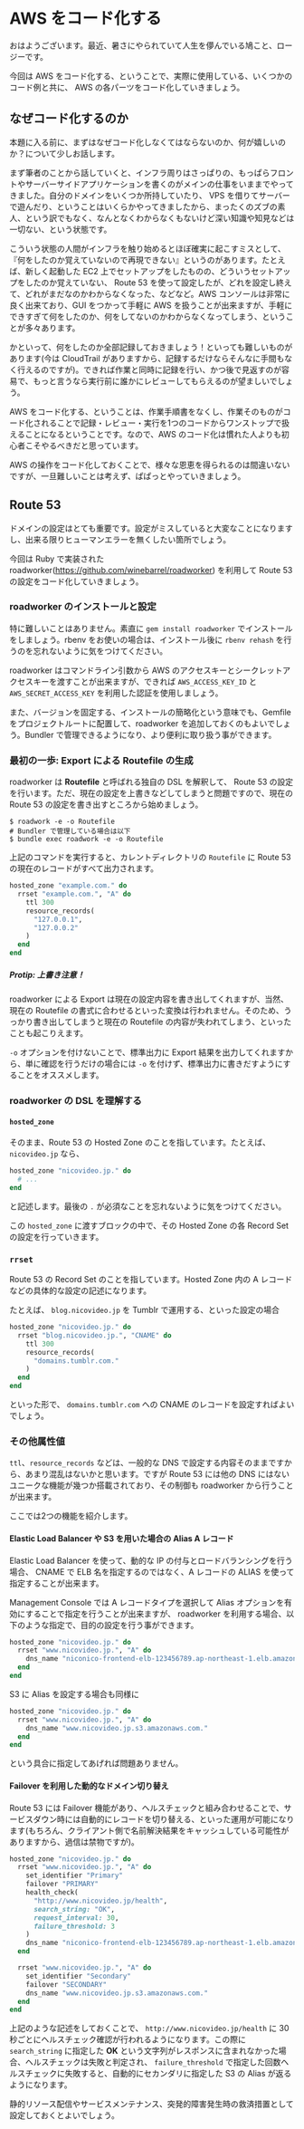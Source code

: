 # AWS をコード化する

おはようございます。最近、暑さにやられていて人生を儚んでいる鳩こと、ロージーです。

今回は AWS をコード化する、ということで、実際に使用している、いくつかのコード例と共に、 AWS の各パーツをコード化していきましょう。

## なぜコード化するのか

本題に入る前に、まずはなぜコード化しなくてはならないのか、何が嬉しいのか？について少しお話します。

まず筆者のことから話していくと、インフラ周りはさっぱりの、もっぱらフロントやサーバーサイドアプリケーションを書くのがメインの仕事をいままでやってきました。自分のドメインをいくつか所持していたり、 VPS を借りてサーバーで遊んだり、ということはいくらかやってきましたから、まったくのズブの素人、という訳でもなく、なんとなくわからなくもないけど深い知識や知見などは一切ない、という状態です。

こういう状態の人間がインフラを触り始めるとほぼ確実に起こすミスとして、『何をしたのか覚えていないので再現できない』というのがあります。たとえば、新しく起動した EC2 上でセットアップをしたものの、どういうセットアップをしたのか覚えていない、 Route 53 を使って設定したが、どれを設定し終えて、どれがまだなのかわからなくなった、などなど。AWS コンソールは非常に良く出来ており、GUI をつかって手軽に AWS を扱うことが出来ますが、手軽にできすぎて何をしたのか、何をしてないのかわからなくなってしまう、ということが多々あります。

かといって、何をしたのか全部記録しておきましょう！といっても難しいものがあります(今は CloudTrail がありますから、記録するだけならそんなに手間もなく行えるのですが)。できれば作業と同時に記録を行い、かつ後で見返すのが容易で、もっと言うなら実行前に誰かにレビューしてもらえるのが望ましいでしょう。

AWS をコード化する、ということは、作業手順書をなくし、作業そのものがコード化されることで記録・レビュー・実行を1つのコードからワンストップで扱えることになるということです。なので、AWS のコード化は慣れた人よりも初心者こそやるべきだと思っています。

AWS の操作をコード化しておくことで、様々な恩恵を得られるのは間違いないですが、一旦難しいことは考えず、ぱぱっとやっていきましょう。

## Route 53

ドメインの設定はとても重要です。設定がミスしていると大変なことになりますし、出来る限りヒューマンエラーを無くしたい箇所でしょう。

今回は Ruby で実装された roadworker(https://github.com/winebarrel/roadworker) を利用して Route 53 の設定をコード化していきましょう。

### roadworker のインストールと設定

特に難しいことはありません。素直に `gem install roadworker` でインストールをしましょう。rbenv をお使いの場合は、インストール後に `rbenv rehash` を行うのを忘れないように気をつけてください。

roadworker はコマンドライン引数から AWS のアクセスキーとシークレットアクセスキーを渡すことが出来ますが、できれば `AWS_ACCESS_KEY_ID` と `AWS_SECRET_ACCESS_KEY` を利用した認証を使用しましょう。

また、バージョンを固定する、インストールの簡略化という意味でも、Gemfile をプロジェクトルートに配置して、roadworker を追加しておくのもよいでしょう。Bundler で管理できるようになり、より便利に取り扱う事ができます。

### 最初の一歩: Export による Routefile の生成

roadworker は __Routefile__ と呼ばれる独自の DSL を解釈して、 Route 53 の設定を行います。ただ、現在の設定を上書きなどしてしまうと問題ですので、現在の Route 53 の設定を書き出すところから始めましょう。

```shell
$ roadwork -e -o Routefile
# Bundler で管理している場合は以下
$ bundle exec roadwork -e -o Routefile
```

上記のコマンドを実行すると、カレントディレクトリの `Routefile` に Route 53 の現在のレコードがすべて出力されます。

```ruby
hosted_zone "example.com." do
  rrset "example.com.", "A" do
    ttl 300
    resource_records(
      "127.0.0.1",
      "127.0.0.2"
    )
  end
end
```

##### Protip: 上書き注意！

roadworker による Export は現在の設定内容を書き出してくれますが、当然、現在の Routefile の書式に合わせるといった変換は行われません。そのため、うっかり書き出してしまうと現在の Routefile の内容が失われてしまう、といったことも起こりえます。

`-o` オプションを付けないことで、標準出力に Export 結果を出力してくれますから、単に確認を行うだけの場合には `-o` を付けず、標準出力に書きだすようにすることをオススメします。

### roadworker の DSL を理解する

#### `hosted_zone`

そのまま、Route 53 の Hosted Zone のことを指しています。たとえば、 `nicovideo.jp` なら、

```ruby
hosted_zone "nicovideo.jp." do
  # ...
end
```

と記述します。最後の `.` が必須なことを忘れないように気をつけてください。

この `hosted_zone` に渡すブロックの中で、その Hosted Zone の各 Record Set の設定を行っていきます。

### `rrset`

Route 53 の Record Set のことを指しています。Hosted Zone 内の A レコードなどの具体的な設定の記述になります。

たとえば、 `blog.nicovideo.jp` を Tumblr で運用する、といった設定の場合

```ruby
hosted_zone "nicovideo.jp." do
  rrset "blog.nicovideo.jp.", "CNAME" do
    ttl 300
    resource_records(
      "domains.tumblr.com."
    )
  end
end
```

といった形で、 `domains.tumblr.com` への CNAME のレコードを設定すればよいでしょう。

### その他属性値

`ttl`、`resource_records` などは、一般的な DNS で設定する内容そのままですから、あまり混乱はないかと思います。ですが Route 53 には他の DNS にはないユニークな機能が幾つか搭載されており、その制御も roadworker から行うことが出来ます。

ここでは2つの機能を紹介します。


#### Elastic Load Balancer や S3 を用いた場合の Alias A レコード

Elastic Load Balancer を使って、動的な IP の付与とロードバランシングを行う場合、 CNAME で ELB 名を指定するのではなく、A レコードの ALIAS を使って指定することが出来ます。

Management Console では A レコードタイプを選択して Alias オプションを有効にすることで指定を行うことが出来ますが、 roadworker を利用する場合、以下のような指定で、目的の設定を行う事ができます。

```ruby
hosted_zone "nicovideo.jp." do
  rrset "www.nicovideo.jp.", "A" do
    dns_name "niconico-frontend-elb-123456789.ap-northeast-1.elb.amazonaws.com."
  end
end
```

S3 に Alias を設定する場合も同様に

```ruby
hosted_zone "nicovideo.jp." do
  rrset "www.nicovideo.jp.", "A" do
    dns_name "www.nicovideo.jp.s3.amazonaws.com."
  end
end
```

という具合に指定してあげれば問題ありません。

#### Failover を利用した動的なドメイン切り替え

Route 53 には Failover 機能があり、ヘルスチェックと組み合わせることで、サービスダウン時には自動的にレコードを切り替える、といった運用が可能になります(もちろん、クライアント側で名前解決結果をキャッシュしている可能性がありますから、過信は禁物ですが)。

```ruby
hosted_zone "nicovideo.jp." do
  rrset "www.nicovideo.jp.", "A" do
    set_identifier "Primary"
    failover "PRIMARY"
    health_check(
      "http://www.nicovideo.jp/health",
      search_string: "OK",
      request_interval: 30,
      failure_threshold: 3
    )
    dns_name "niconico-frontend-elb-123456789.ap-northeast-1.elb.amazonaws.com."
  end

  rrset "www.nicovideo.jp.", "A" do
    set_identifier "Secondary"
    failover "SECONDARY"
    dns_name "www.nicovideo.jp.s3.amazonaws.com."
  end
end
```

上記のような記述をしておくことで、 `http://www.nicovideo.jp/health` に 30 秒ごとにヘルスチェック確認が行われるようになります。この際に `search_string` に指定した __OK__ という文字列がレスポンスに含まれなかった場合、ヘルスチェックは失敗と判定され、 `failure_threshold` で指定した回数ヘルスチェックに失敗すると、自動的にセカンダリに指定した S3 の Alias が返るようになります。

静的リソース配信やサービスメンテナンス、突発的障害発生時の救済措置として設定しておくとよいでしょう。
